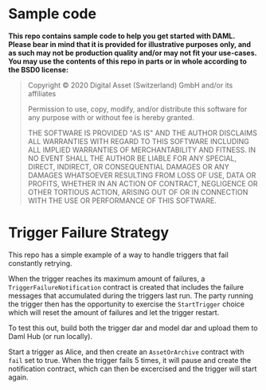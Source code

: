 # Sample code

**This repo contains sample code to help you get started with DAML. Please bear
in mind that it is provided for illustrative purposes only, and as such may not
be production quality and/or may not fit your use-cases. You may use the
contents of this repo in parts or in whole according to the BSD0 license:**

> Copyright © 2020 Digital Asset (Switzerland) GmbH and/or its affiliates
>
> Permission to use, copy, modify, and/or distribute this software for any purpose with or without fee is hereby granted.
>
> THE SOFTWARE IS PROVIDED "AS IS" AND THE AUTHOR DISCLAIMS ALL WARRANTIES WITH REGARD TO THIS SOFTWARE INCLUDING ALL IMPLIED WARRANTIES OF MERCHANTABILITY AND FITNESS. IN NO EVENT SHALL THE AUTHOR BE LIABLE FOR ANY SPECIAL, DIRECT, INDIRECT, OR CONSEQUENTIAL DAMAGES OR ANY DAMAGES WHATSOEVER RESULTING FROM LOSS OF USE, DATA OR PROFITS, WHETHER IN AN ACTION OF CONTRACT, NEGLIGENCE OR OTHER TORTIOUS ACTION, ARISING OUT OF OR IN CONNECTION WITH THE USE OR PERFORMANCE OF THIS SOFTWARE.


# Trigger Failure Strategy

This repo has a simple example of a way to handle triggers that fail constantly retrying.

When the trigger reaches its maximum amount of failures, a `TriggerFailureNotification` contract is created
that includes the failure messages that accumulated during the triggers last run. The party running the
trigger then has the opportunity to exercise the `StartTrigger` choice which will reset the amount of failures
and let the trigger restart.

To test this out, build both the trigger dar and model dar and upload them to Daml Hub (or run locally).

Start a trigger as Alice, and then create an `AssetOrArchive` contract with `fail` set to true. When the
trigger fails 5 times, it will pause and create the notification contract, which can then be excercised
and the trigger will start again.
